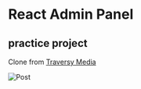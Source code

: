 # React Admin Panel 

## practice project 

 Clone from [Traversy Media](https://www.youtube.com/watch?v=HRmdj-HpJyE) 

 ![Post](/images/Posts?raw=true "Optional Title")